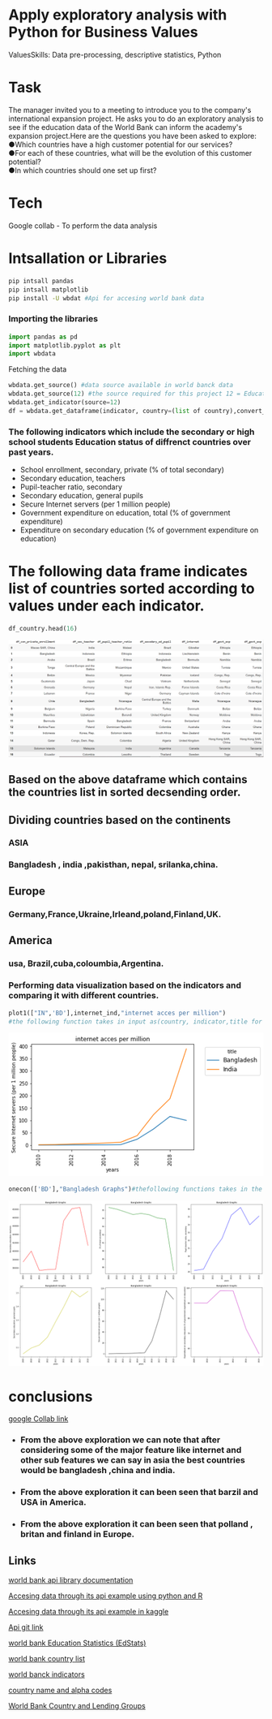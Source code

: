 # Apply exploratory analysis with Python for Business Values
ValuesSkills: Data pre-processing, descriptive statistics, Python 
# Task
The manager invited you to a meeting to introduce you to the company's international expansion project. He asks you to do an exploratory analysis to see if the education data of the World Bank can inform the academy's expansion project.Here are the questions you have been asked to explore:   
●Which countries have a high customer potential for our services?    
●For each of these countries, what will be the evolution of this customer potential?   
●In which countries should one set up first?

# Tech 
 Google collab - To perform the  data analysis

 # Intsallation or Libraries
```bash
pip intsall pandas 
pip intsall matplotlib
pip install -U wbdat #Api for accesing world bank data
 ```
 ### Importing the libraries 
 ```python
 import pandas as pd
 import matplotlib.pyplot as plt
 import wbdata
 ```
 Fetching the data 
 ```python
wbdata.get_source() #data source available in world banck data 
wbdata.get_source(12) #the source required for this project 12 = Education Statistics
wbdata.get_indicator(source=12)
df = wbdata.get_dataframe(indicator, country=(list of country),convert_date=False )
 ```
 ### The following indicators which include the secondary or high school students Education status of diffrenct countries over past years.
* School enrollment, secondary, private (% of total secondary)
* Secondary education, teachers
* Pupil-teacher ratio, secondary
* Secondary education, general pupils
* Secure Internet servers (per 1 million people)
* Government expenditure on education, total (% of government expenditure)
* Expenditure on secondary education (% of government expenditure on education)

# The following data frame indicates list of countries sorted according to values under each indicator.
```python
df_country.head(16)
```
![countries list](./image/table1.png)

## Based on the above dataframe which contains the countries list in sorted  decsending order. 
## Dividing countries based on the continents
### ASIA 
### Bangladesh , india ,pakisthan, nepal, srilanka,china.
## Europe 
### Germany,France,Ukraine,Irleand,poland,Finland,UK.
## America
### usa, Brazil,cuba,coloumbia,Argentina.

### Performing data visualization based on the indicators and comparing it with different countries.
```python
plot1(["IN",'BD'],internet_ind,"internet acces per million")
#the following function takes in input as(country, indicator,title for graph) and provides a line grapg over  years 2009-2019 as per the data available.

```
![internet users in india and bangladesh](./image/graph1.png)
```python
onecon(['BD'],"Bangladesh Graphs")#thefollowing functions takes in the parmeter(onecountry alpha code as list,title)and     provides the variton of each parameters over years 
```
![internet users in india and bangladesh](./image/ban.png)

# conclusions
[google Collab link](https://github.com/tejas-droid/skill-build-/blob/main/edstatsanalysis.ipynb)
 * ### From the above exploration we can note that after considering some of the major feature like internet and other sub features we can say in asia the best countries would be bangladesh ,china and india.
 * ### From the above exploration it can been seen that barzil and USA in America.
*  ### From the above exploration it can been seen that polland , britan and finland in Europe.





## Links
[world bank api library documentation](https://pypi.org/project/world-bank-data/)


[Accesing data through its api example using python and R ](https://blogs.worldbank.org/opendata/accessing-world-bank-data-apis-python-r-ruby-stata)

[Accesing data through its api example in kaggle](https://www.kaggle.com/paultimothymooney/how-to-query-the-world-bank-education-data/data?select=series_summary)

[Api git link](https://github.com/OliverSherouse/wbdata)

[world bank Education Statistics (EdStats)](https://datatopics.worldbank.org/education/)

[world bank country list](https://data.worldbank.org/country)

[world banck indicators](https://data.worldbank.org/indicator)

[country name and alpha codes](https://www.iban.com/country-codes)

[World Bank Country and Lending Groups](https://datahelpdesk.worldbank.org/knowledgebase/articles/906519-world-bank-country-and-lending-groups)
